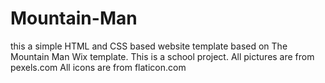 # Mountain-Man
this a simple HTML and CSS based website template based on The Mountain Man Wix template. This is a school project.
All pictures are from pexels.com
All icons are from flaticon.com
